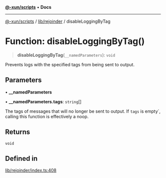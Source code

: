 [**@-xun/scripts**](../../../README.md) • **Docs**

***

[@-xun/scripts](../../../README.md) / [lib/rejoinder](../README.md) / disableLoggingByTag

# Function: disableLoggingByTag()

> **disableLoggingByTag**(`__namedParameters`): `void`

Prevents logs with the specified tags from being sent to output.

## Parameters

• **\_\_namedParameters**

• **\_\_namedParameters.tags**: `string`[]

The tags of messages that will no longer be sent to output. If `tags` is
empty`, calling this function is effectively a noop.

## Returns

`void`

## Defined in

[lib/rejoinder/index.ts:408](https://github.com/Xunnamius/xscripts/blob/df637b64db981c14c22a425e27a52a97500c0199/lib/rejoinder/index.ts#L408)
